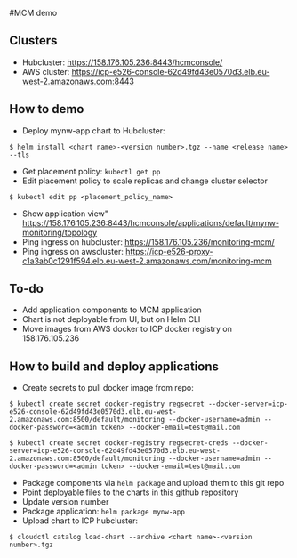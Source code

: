 #MCM demo

## Clusters
- Hubcluster: https://158.176.105.236:8443/hcmconsole/
- AWS cluster: https://icp-e526-console-62d49fd43e0570d3.elb.eu-west-2.amazonaws.com:8443

## How to demo
- Deploy mynw-app chart to Hubcluster:
```
$ helm install <chart name>-<version number>.tgz --name <release name> --tls
```
- Get placement policy: `kubectl get pp`
- Edit placement policy to scale replicas and change cluster selector
```
$ kubectl edit pp <placement_policy_name>
```
- Show application view" https://158.176.105.236:8443/hcmconsole/applications/default/mynw-monitoring/topology
- Ping ingress on hubcluster: https://158.176.105.236/monitoring-mcm/
- Ping ingress on awscluster: https://icp-e526-proxy-c1a3ab0c1291f594.elb.eu-west-2.amazonaws.com/monitoring-mcm

## To-do
- Add application components to MCM application
- Chart is not deployable from UI, but on Helm CLI
- Move images from AWS docker to ICP docker registry on 158.176.105.236

## How to build and deploy applications
- Create secrets to pull docker image from repo:
```
$ kubectl create secret docker-registry regsecret --docker-server=icp-e526-console-62d49fd43e0570d3.elb.eu-west-2.amazonaws.com:8500/default/monitoring --docker-username=admin --docker-password=<admin token> --docker-email=test@mail.com
```
```
$ kubectl create secret docker-registry regsecret-creds --docker-server=icp-e526-console-62d49fd43e0570d3.elb.eu-west-2.amazonaws.com:8500/default/monitoring --docker-username=admin --docker-password=<admin token> --docker-email=test@mail.com
```
- Package components via `helm package` and upload them to this git repo
- Point deployable files to the charts in this github repository
- Update version number
- Package application: `helm package mynw-app`
- Upload chart to ICP hubcluster:
```
$ cloudctl catalog load-chart --archive <chart name>-<version number>.tgz
```
